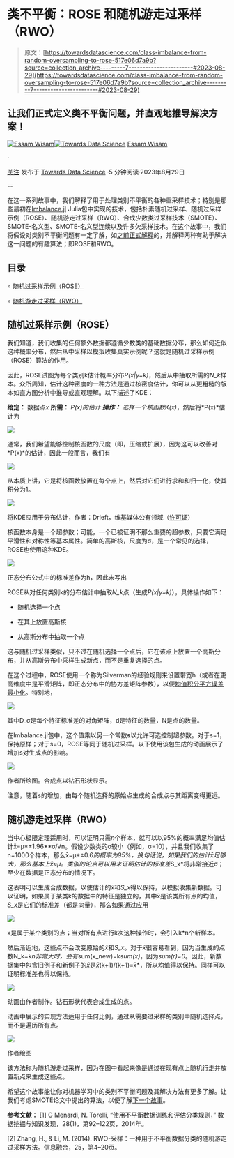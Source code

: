 # 类不平衡：ROSE 和随机游走过采样（RWO）

> 原文：[https://towardsdatascience.com/class-imbalance-from-random-oversampling-to-rose-517e06d7a9b?source=collection_archive---------7-----------------------#2023-08-29](https://towardsdatascience.com/class-imbalance-from-random-oversampling-to-rose-517e06d7a9b?source=collection_archive---------7-----------------------#2023-08-29)

## 让我们正式定义类不平衡问题，并直观地推导解决方案！

[](https://essamwissam.medium.com/?source=post_page-----517e06d7a9b--------------------------------)[![Essam Wisam](../Images/6320ce88ba2e5d56d70ce3e0f97ceb1d.png)](https://essamwissam.medium.com/?source=post_page-----517e06d7a9b--------------------------------)[](https://towardsdatascience.com/?source=post_page-----517e06d7a9b--------------------------------)[![Towards Data Science](../Images/a6ff2676ffcc0c7aad8aaf1d79379785.png)](https://towardsdatascience.com/?source=post_page-----517e06d7a9b--------------------------------) [Essam Wisam](https://essamwissam.medium.com/?source=post_page-----517e06d7a9b--------------------------------)

·

[关注](https://medium.com/m/signin?actionUrl=https%3A%2F%2Fmedium.com%2F_%2Fsubscribe%2Fuser%2Fccb82b9f3b87&operation=register&redirect=https%3A%2F%2Ftowardsdatascience.com%2Fclass-imbalance-from-random-oversampling-to-rose-517e06d7a9b&user=Essam+Wisam&userId=ccb82b9f3b87&source=post_page-ccb82b9f3b87----517e06d7a9b---------------------post_header-----------) 发布于 [Towards Data Science](https://towardsdatascience.com/?source=post_page-----517e06d7a9b--------------------------------) ·5 分钟阅读·2023年8月29日[](https://medium.com/m/signin?actionUrl=https%3A%2F%2Fmedium.com%2F_%2Fvote%2Ftowards-data-science%2F517e06d7a9b&operation=register&redirect=https%3A%2F%2Ftowardsdatascience.com%2Fclass-imbalance-from-random-oversampling-to-rose-517e06d7a9b&user=Essam+Wisam&userId=ccb82b9f3b87&source=-----517e06d7a9b---------------------clap_footer-----------)

--

[](https://medium.com/m/signin?actionUrl=https%3A%2F%2Fmedium.com%2F_%2Fbookmark%2Fp%2F517e06d7a9b&operation=register&redirect=https%3A%2F%2Ftowardsdatascience.com%2Fclass-imbalance-from-random-oversampling-to-rose-517e06d7a9b&source=-----517e06d7a9b---------------------bookmark_footer-----------)

在这一系列故事中，我们解释了用于处理类别不平衡的各种重采样技术；特别是那些最初在[Imbalance.jl](https://github.com/JuliaAI/Imbalance.jl) Julia包中实现的技术，包括朴素随机过采样、随机过采样示例（ROSE）、随机游走过采样（RWO）、合成少数类过采样技术（SMOTE）、SMOTE-名义型、SMOTE-名义型连续以及许多欠采样技术。在这个故事中，我们将假设对类别不平衡问题有一定了解，如[之前正式解释](https://essamwissam.medium.com/class-imbalance-and-oversampling-a-formal-introduction-c77b918e586d)的，并解释两种有助于解决这一问题的有趣算法；即ROSE和RWO。

## 目录

∘ [随机过采样示例（ROSE）](#2a1c)

∘ [随机游走过采样（RWO）](#0f3f)

## 随机过采样示例（ROSE）

我们知道，我们收集的任何额外数据都遵循少数类的基础数据分布，那么如何近似这种概率分布，然后从中采样以模拟收集真实示例呢？这就是随机过采样示例（ROSE）算法的作用。

因此，ROSE试图为每个类别k估计概率分布*P(x|y=k)*，然后从中抽取所需的*N_k*样本。众所周知，估计这种密度的一种方法是通过核密度估计，你可以从更粗糙的版本如直方图分析中推导或直观理解。以下描述了KDE：

**给定：** 数据点*x* **所需：** *P(x)*的估计 **操作：** 选择一个核函数*K(x)*，然后将*P(x)*估计为

![](../Images/48e3a2758a22f4d3ea2b516e8b408a14.png)

通常，我们希望能够控制核函数的尺度（即，压缩或扩展），因为这可以改善对*P(x)*的估计，因此一般而言，我们有

![](../Images/04d53a5b8dd60bb9756bd70ea0cdf1b9.png)

从本质上讲，它是将核函数放置在每个点上，然后对它们进行求和和归一化，使其积分为1。

![](../Images/b6aadf6515a2b00f605cff98eb427051.png)

将KDE应用于分布估计，作者：Drleft，维基媒体公有领域（[许可证](https://commons.wikimedia.org/wiki/Commons:GNU_Free_Documentation_License,_version_1.2)）

核函数本身是一个超参数；可能，一个已被证明不那么重要的超参数，只要它满足平滑性和对称性等基本属性。简单的高斯核，尺度为σ，是一个常见的选择，ROSE也使用这种KDE。

![](../Images/a9ccdeb86107ad9b0eb140abd2a5be94.png)

正态分布公式中的标准差作为h，因此未写出

ROSE从对任何类别k的分布估计中抽取*N_k*点（生成*P(x|y=k)*），具体操作如下：

+   随机选择一个点

+   在其上放置高斯核

+   从高斯分布中抽取一个点

这与随机过采样类似，只不过在随机选择一个点后，它在该点上放置一个高斯分布，并从高斯分布中采样生成新点，而不是重复选择的点。

在这个过程中，ROSE使用一个称为Silverman的经验规则来设置带宽h（或者在更高维度中是平滑矩阵，即正态分布中的协方差矩阵参数），以便[均值积分平方误差最小化](https://en.wikipedia.org/wiki/Mean_integrated_squared_error)。特别地，

![](../Images/a470d9207ad7e19e4611995aa72bc051.png)

其中D_σ是每个特征标准差的对角矩阵，d是特征的数量，N是点的数量。

在Imbalance.jl包中，这个值乘以另一个常数**s**以允许可选控制超参数。对于s=1，保持原样；对于s=0，ROSE等同于随机过采样。以下使用该包生成的动画展示了增加s对生成点的影响。

![](../Images/304f20ed1081ff8989ebb7791ebdb905.png)

作者所绘图。合成点以钻石形状显示。

注意，随着s的增加，由每个随机选择的原始点生成的合成点与其距离变得更远。

## 随机游走过采样（RWO）

当中心极限定理适用时，可以证明只需*n*个样本，就可以以95%的概率满足均值估计x̄=µ*±1.96**σ/√n。假设少数类的σ较小（例如，σ=10），并且我们收集了n=1000个样本，那么x̄=µ*±0.6*的概率为95%，换句话说，如果我们的估计x̄足够大，那么基本上x̄≈µ。类似的论点可以用来证明估计的标准差*S_x*将非常接近σ；至少在数据是正态分布的情况下。

这表明可以生成合成数据，以使估计的x̄和*S_x*得以保持，以模拟收集新数据。可以证明，如果属于某类k的数据中的特征是独立的，其中x̄是该类所有点的均值，*S_x*是它们的标准差（都是向量），那么如果通过应用

![](../Images/bc93bf51bc3f3aa9ceda5a0dd1105784.png)

x是属于某个类别的点；当对所有点进行k次这种操作时，会引入k*n个新样本。

然后渐近地，这些点不会改变原始的*x̄*和*S_x*。对于*x̄*很容易看到，因为当生成的点数N_k=k*n非常大时，会有*sum(x_new)=k*sum(x)*，因为*sum(r)=0*。因此，新数据集中包含旧例子和新例子的*x̄*是*x̄*(k+1)/(k+1)=x̄*，所以均值得以保持。同样可以证明标准差也得以保持。

![](../Images/d4963915e941cf78fdbee1f5d8073cbb.png)

动画由作者制作。钻石形状代表合成生成的点。

动画中展示的实现方法适用于任何比例，通过从需要过采样的类别中随机选择点，而不是遍历所有点。

![](../Images/b2d3b2a827d7a41e4a2189a3742f7c3d.png)

作者绘图

该方法称为随机游走过采样，因为在图中看起来像是通过在现有点上随机行走并放置新点来生成这些点。

希望这个故事能让你对机器学习中的类别不平衡问题及其解决方法有更多了解。让我们考虑SMOTE论文中提出的算法，以便了解[下一个故事](https://medium.com/towards-data-science/class-imbalance-from-smote-to-smote-n-759d364d535b)。

**参考文献：** [1] G Menardi, N. Torelli, “使用不平衡数据训练和评估分类规则，” 数据挖掘与知识发现，28(1)，第92–122页，2014年。

[2] Zhang, H., & Li, M. (2014). RWO-采样：一种用于不平衡数据分类的随机游走过采样方法。信息融合，25，第4–20页。
